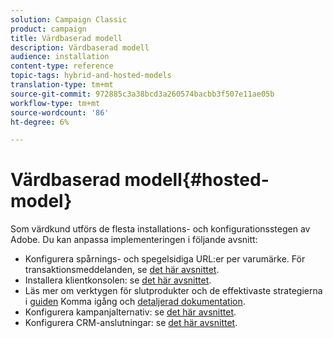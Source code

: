 ```yaml
---
solution: Campaign Classic
product: campaign
title: Värdbaserad modell
description: Värdbaserad modell
audience: installation
content-type: reference
topic-tags: hybrid-and-hosted-models
translation-type: tm+mt
source-git-commit: 972885c3a38bcd3a260574bacbb3f507e11ae05b
workflow-type: tm+mt
source-wordcount: '86'
ht-degree: 6%

---
```



# Värdbaserad modell{#hosted-model}

Som värdkund utförs de flesta installations- och konfigurationsstegen av Adobe. Du kan anpassa implementeringen i följande avsnitt:

* Konfigurera spårnings- och spegelsidiga URL:er per varumärke. För transaktionsmeddelanden, se [det här avsnittet](../../message-center/using/configuring-multibranding.md).
* Installera klientkonsolen: se [det här avsnittet](../../installation/using/installing-the-client-console.md).
* Läs mer om verktygen för slutprodukter och de effektivaste strategierna i [guiden](../../delivery/using/deliverability-key-points.md) Komma igång och [detaljerad dokumentation](../../delivery/using/about-deliverability.md).
* Konfigurera kampanjalternativ: se [det här avsnittet](../../installation/using/configuring-campaign-options.md).
* Konfigurera CRM-anslutningar: se [det här avsnittet](../../platform/using/crm-connectors.md).

